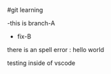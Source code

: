 #git learning 

-this is branch-A

- fix-B

there is an spell error : hello world

testing inside of vscode


